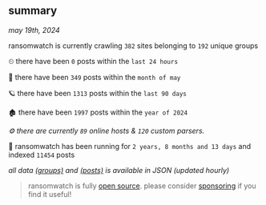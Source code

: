 
## summary
_may 19th, 2024_

ransomwatch is currently crawling `382` sites belonging to `192` unique groups

⏲ there have been `0` posts within the `last 24 hours`

🦈 there have been `349` posts within the `month of may`

🪐 there have been `1313` posts within the `last 90 days`

🏚 there have been `1997` posts within the `year of 2024`

_⚙️ there are currently `89` online hosts & `120` custom parsers._

🦕 ransomwatch has been running for `2 years, 8 months and 13 days` and indexed `11454` posts

_all data  [(groups)](http://ransomwhat.telemetry.ltd/groups) and [(posts)](http://ransomwhat.telemetry.ltd/posts) is available in JSON (updated hourly)_

> ransomwatch is fully [open source](https://github.com/joshhighet/ransomwatch#ransomwatch--). please consider [sponsoring](https://github.com/sponsors/joshhighet) if you find it useful!
